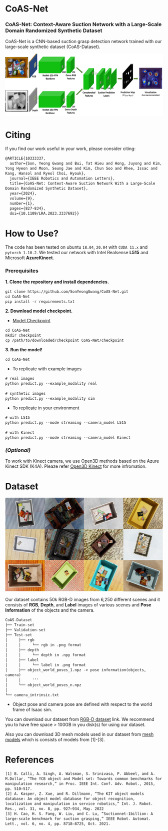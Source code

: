 # CoAS-Net #

### CoAS-Net: Context-Aware Suction Network with a Large-Scale Domain Randomized Synthetic Dataset

CoAS-Net is a CNN-based suction grasp detection network trained with our large-scale synthetic dataset (CoAS-Dataset).

<img src="./figures/figure1.png" height="200">

<br />

# Citing

If you find our work useful in your work, please consider citing:

```
@ARTICLE{10333337,
  author={Son, Yeong Gwang and Bui, Tat Hieu and Hong, Juyong and Kim, Yong Hyeon and Moon, Seung Jae and Kim, Chun Soo and Rhee, Issac and Kang, Hansol and Ryeol Choi, Hyouk},
  journal={IEEE Robotics and Automation Letters}, 
  title={CoAS-Net: Context-Aware Suction Network With a Large-Scale Domain Randomized Synthetic Dataset}, 
  year={2024},
  volume={9},
  number={1},
  pages={827-834},
  doi={10.1109/LRA.2023.3337692}}
```

# How to Use?
The code has been tested on ubuntu `18.04`, `20.04` with `CUDA 11.x` and `pytorch 1.10.2`. We tested our network with Intel Realsense **L515** and Microsoft **AzureKinect**.

### Prerequisites
**1. Clone the repository and install dependencies.**
```
git clone https://github.com/SonYeongGwang/CoAS-Net.git
cd CoAS-Net
pip install -r requirements.txt
```

**2. Download model checkpoint.**
- [Model Checkpoint](https://1drv.ms/f/s!AlqN2F6V1VqhgZkXWP6NTYUEOgDfVQ?e=vBJ3bN)
```
cd CoAS-Net
mkdir checkpoint
cp /path/to/downloaded/checkpoint CoAS-Net/checkpoint
```

**3. Run the model!**

```
cd CoAS-Net
```

- To replicate with example images
```
# real images
python predict.py --example_modality real

# synthetic images
python predict.py --example_modality sim

```
- To replicate in your environment
```
# with L515
python predict.py --mode streaming --camera_model L515

# with Kinect
python predict.py --mode streaming --camera_model Kinect
```

### *(Optional)*

To work with Kinect camera, we use Open3D methods based on the Azure Kinect SDK (K4A). Pleaze refer [Open3D Kinect](http://www.open3d.org/docs/latest/tutorial/Basic/azure_kinect.html) for more infromation.
<br />

# Dataset
<img src="./figures/figure2.jpg" height="300">

Our dataset contains 50k RGB-D images from 6,250 different scenes and it consists of **RGB**, **Depth**, and **Label** images of various scenes and **Pose Information** of the objects and the camera.


```
CoAS-Dataset
├── Train-set
├── Validation-set
├── Test-set
│     ├── rgb
│     │     └── rgb in .png format
│     ├── depth
│     │     └── depth in .npy format
│     ├── label
│     │     └── label in .png format
│     ├── object_world_poses_1.npz -> pose information(objects, camera)
│     │     '''
│     └── object_world_poses_n.npz
│
└── camera_intrinsic.txt
```

- Object pose and camera pose are defined with respect to the world frame of Isaac sim.

You can download our dataset from [RGB-D dataset](https://1drv.ms/f/s!AlqN2F6V1VqhgbBykFBQvehIzm0tWA?e=AR6g3G) link.
We recommend you to have free space > 100GB in you disk(s) for using our dataset.

Also you can download 3D mesh models used in our dataset from [mesh models](https://1drv.ms/f/s!AlqN2F6V1VqhgZhLzEg_4Dafh2B0gg?e=PJDclq) which is consists of models from [1]-[3].

# References
```
[1] B. Calli, A. Singh, A. Walsman, S. Srinivasa, P. Abbeel, and A. M.Dollar, “The YCB object and Model set: Towards common benchmarks for manipulation research,” in Proc. IEEE Int. Conf. Adv. Robot., 2015, pp. 510–517.
[2] A. Kasper, Z. Xue, and R. Dillmann, “The KIT object models database: An object model database for object recognition, localization and manipulation in service robotics,” Int. J. Robot. Res., vol. 31, no. 8, pp. 927–934, May. 2022
[3] H. Cao, H. S. Fang, W. Liu, and C. Lu, “Suctionnet-1billion: A large-scale benchmark for suction grasping,” IEEE Robot. Automat. Lett., vol. 6, no. 4, pp. 8718–8725, Oct. 2021.
```
